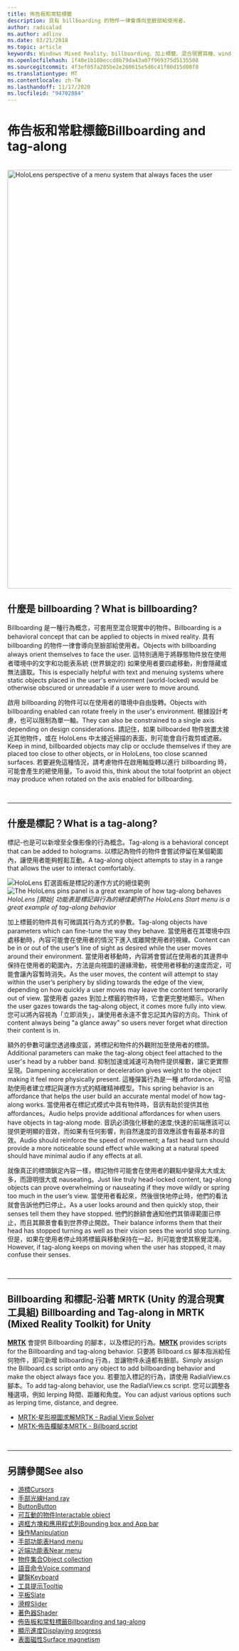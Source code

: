 ```yaml
---
title: 佈告板和常駐標籤
description: 具有 billboarding 的物件一律會導向至臉部給使用者。
author: radicalad
ms.author: adlinv
ms.date: 03/21/2018
ms.topic: article
keywords: Windows Mixed Reality、billboarding、加上標籤、混合現實耳機、windows Mixed Reality 耳機、虛擬實境耳機、HoloLens、MRTK、Mixed Reality 工具組
ms.openlocfilehash: 1f40e1b180eccd8b79da43a07f969375d5135508
ms.sourcegitcommit: 4f3ef057a285be2e260615e5d6c41f00d15d08f8
ms.translationtype: MT
ms.contentlocale: zh-TW
ms.lasthandoff: 11/17/2020
ms.locfileid: "94702884"
---
```

# <a name="billboarding-and-tag-along"></a><span data-ttu-id="9e252-104">佈告板和常駐標籤</span><span class="sxs-lookup"><span data-stu-id="9e252-104">Billboarding and tag-along</span></span>

<br>

<img src="images/MRTK_TagAlong.gif" alt="HoloLens perspective of a menu system that always faces the user" width="940px">
<br>

## <a name="what-is-billboarding"></a><span data-ttu-id="9e252-105">什麼是 billboarding？</span><span class="sxs-lookup"><span data-stu-id="9e252-105">What is billboarding?</span></span>

<span data-ttu-id="9e252-106">Billboarding 是一種行為概念，可套用至混合現實中的物件。</span><span class="sxs-lookup"><span data-stu-id="9e252-106">Billboarding is a behavioral concept that can be applied to objects in mixed reality.</span></span> <span data-ttu-id="9e252-107">具有 billboarding 的物件一律會導向至臉部給使用者。</span><span class="sxs-lookup"><span data-stu-id="9e252-107">Objects with billboarding always orient themselves to face the user.</span></span> <span data-ttu-id="9e252-108">這特別適用于將靜態物件放在使用者環境中的文字和功能表系統 (世界鎖定的) 如果使用者要四處移動，則會隱藏或無法讀取。</span><span class="sxs-lookup"><span data-stu-id="9e252-108">This is especially helpful with text and menuing systems where static objects placed in the user's environment (world-locked) would be otherwise obscured or unreadable if a user were to move around.</span></span>

<span data-ttu-id="9e252-109">啟用 billboarding 的物件可以在使用者的環境中自由旋轉。</span><span class="sxs-lookup"><span data-stu-id="9e252-109">Objects with billboarding enabled can rotate freely in the user's environment.</span></span> <span data-ttu-id="9e252-110">根據設計考慮，也可以限制為單一軸。</span><span class="sxs-lookup"><span data-stu-id="9e252-110">They can also be constrained to a single axis depending on design considerations.</span></span> <span data-ttu-id="9e252-111">請記住，如果 billboarded 物件放置太接近其他物件，或在 HoloLens 中太接近掃描的表面，則可能會自行裁剪或遮蔽。</span><span class="sxs-lookup"><span data-stu-id="9e252-111">Keep in mind, billboarded objects may clip or occlude themselves if they are placed too close to other objects, or in HoloLens, too close scanned surfaces.</span></span> <span data-ttu-id="9e252-112">若要避免這種情況，請考慮物件在啟用軸旋轉以進行 billboarding 時，可能會產生的總使用量。</span><span class="sxs-lookup"><span data-stu-id="9e252-112">To avoid this, think about the total footprint an object may produce when rotated on the axis enabled for billboarding.</span></span>

<br>

---
## <a name="what-is-a-tag-along"></a><span data-ttu-id="9e252-113">什麼是標記？</span><span class="sxs-lookup"><span data-stu-id="9e252-113">What is a tag-along?</span></span>

<span data-ttu-id="9e252-114">標記-也是可以新增至全像影像的行為概念。</span><span class="sxs-lookup"><span data-stu-id="9e252-114">Tag-along is a behavioral concept that can be added to holograms.</span></span> <span data-ttu-id="9e252-115">以標記為物件的物件會嘗試停留在某個範圍內，讓使用者能夠輕鬆互動。</span><span class="sxs-lookup"><span data-stu-id="9e252-115">A tag-along object attempts to stay in a range that allows the user to interact comfortably.</span></span>

<span data-ttu-id="9e252-116">![HoloLens 釘選面板是標記的運作方式的絕佳範例](images/tagalong-1000px.jpg)</span><span class="sxs-lookup"><span data-stu-id="9e252-116">![The HoloLens pins panel is a great example of how tag-along behaves](images/tagalong-1000px.jpg)</span></span><br>
<span data-ttu-id="9e252-117">*HoloLens [開始] 功能表是標記與行為的絕佳範例*</span><span class="sxs-lookup"><span data-stu-id="9e252-117">*The HoloLens Start menu is a great example of tag-along behavior*</span></span>

<span data-ttu-id="9e252-118">加上標籤的物件具有可微調其行為方式的參數。</span><span class="sxs-lookup"><span data-stu-id="9e252-118">Tag-along objects have parameters which can fine-tune the way they behave.</span></span> <span data-ttu-id="9e252-119">當使用者在其環境中四處移動時，內容可能會在使用者的情況下進入或離開使用者的視線。</span><span class="sxs-lookup"><span data-stu-id="9e252-119">Content can be in or out of the user’s line of sight as desired while the user moves around their environment.</span></span> <span data-ttu-id="9e252-120">當使用者移動時，內容將會嘗試在使用者的其邊界中保持在使用者的範圍內，方法是向視圖的邊緣滑動，視使用者移動的速度而定，可能會讓內容暫時消失。</span><span class="sxs-lookup"><span data-stu-id="9e252-120">As the user moves, the content will attempt to stay within the user’s periphery by sliding towards the edge of the view, depending on how quickly a user moves may leave the content temporarily out of view.</span></span> <span data-ttu-id="9e252-121">當使用者 gazes 到加上標籤的物件時，它會更完整地顯示。</span><span class="sxs-lookup"><span data-stu-id="9e252-121">When the user gazes towards the tag-along object, it comes more fully into view.</span></span> <span data-ttu-id="9e252-122">您可以將內容視為「立即消失」，讓使用者永遠不會忘記其內容的方向。</span><span class="sxs-lookup"><span data-stu-id="9e252-122">Think of content always being "a glance away" so users never forget what direction their content is in.</span></span>

<span data-ttu-id="9e252-123">額外的參數可讓您透過橡皮區，將標記和物件的外觀附加至使用者的標頭。</span><span class="sxs-lookup"><span data-stu-id="9e252-123">Additional parameters can make the tag-along object feel attached to the user's head by a rubber band.</span></span> <span data-ttu-id="9e252-124">抑制加速或減速可為物件提供權數，讓它更實際呈現。</span><span class="sxs-lookup"><span data-stu-id="9e252-124">Dampening acceleration or deceleration gives weight to the object making it feel more physically present.</span></span> <span data-ttu-id="9e252-125">這種彈簧行為是一種 affordance，可協助使用者建立標記與運作方式的精確精神模型。</span><span class="sxs-lookup"><span data-stu-id="9e252-125">This spring behavior is an affordance that helps the user build an accurate mental model of how tag-along works.</span></span> <span data-ttu-id="9e252-126">當使用者在標記式模式中具有物件時，音訊有助於提供其他 affordances。</span><span class="sxs-lookup"><span data-stu-id="9e252-126">Audio helps provide additional affordances for when users have objects in tag-along mode.</span></span> <span data-ttu-id="9e252-127">音訊必須強化移動的速度;快速的前端應該可以提供更明顯的音效，而如果有任何影響，則自然速度的音效應該會有最基本的音效。</span><span class="sxs-lookup"><span data-stu-id="9e252-127">Audio should reinforce the speed of movement; a fast head turn should provide a more noticeable sound effect while walking at a natural speed should have minimal audio if any effects at all.</span></span>

<span data-ttu-id="9e252-128">就像真正的標頭鎖定內容一樣，標記物件可能會在使用者的觀點中變得太大或太多，而證明很大或 nauseating。</span><span class="sxs-lookup"><span data-stu-id="9e252-128">Just like truly head-locked content, tag-along objects can prove overwhelming or nauseating if they move wildly or spring too much in the user’s view.</span></span> <span data-ttu-id="9e252-129">當使用者看起來，然後很快地停止時，他們的看法就會告訴他們已停止。</span><span class="sxs-lookup"><span data-stu-id="9e252-129">As a user looks around and then quickly stop, their senses tell them they have stopped.</span></span> <span data-ttu-id="9e252-130">他們的餘額會通知他們其領導範圍已停止，而且其願景會看到世界停止開啟。</span><span class="sxs-lookup"><span data-stu-id="9e252-130">Their balance informs them that their head has stopped turning as well as their vision sees the world stop turning.</span></span> <span data-ttu-id="9e252-131">但是，如果在使用者停止時將標籤與移動保持在一起，則可能會使其察覺混淆。</span><span class="sxs-lookup"><span data-stu-id="9e252-131">However, if tag-along keeps on moving when the user has stopped, it may confuse their senses.</span></span>

<br>

---

## <a name="billboarding-and-tag-along-in-mrtk-mixed-reality-toolkit-for-unity"></a><span data-ttu-id="9e252-132">Billboarding 和標記-沿著 MRTK (Unity 的混合現實工具組) </span><span class="sxs-lookup"><span data-stu-id="9e252-132">Billboarding and Tag-along in MRTK (Mixed Reality Toolkit) for Unity</span></span>
<span data-ttu-id="9e252-133">**[MRTK](https://github.com/Microsoft/MixedRealityToolkit-Unity)** 會提供 Billboarding 的腳本，以及標記的行為。</span><span class="sxs-lookup"><span data-stu-id="9e252-133">**[MRTK](https://github.com/Microsoft/MixedRealityToolkit-Unity)** provides scripts for the Billboarding and tag-along behavior.</span></span> <span data-ttu-id="9e252-134">只要將 Billboard.cs 腳本指派給任何物件，即可新增 billboarding 行為，並讓物件永遠都有臉部。</span><span class="sxs-lookup"><span data-stu-id="9e252-134">Simply assign the Billboard.cs script onto any object to add billboarding behavior and make the object always face you.</span></span> <span data-ttu-id="9e252-135">若要加入標記的行為，請使用 RadialView.cs 腳本。</span><span class="sxs-lookup"><span data-stu-id="9e252-135">To add tag-along behavior, use the RadialView.cs script.</span></span> <span data-ttu-id="9e252-136">您可以調整各種選項，例如 lerping 時間、距離和角度。</span><span class="sxs-lookup"><span data-stu-id="9e252-136">You can adjust various options such as lerping time, distance, and degree.</span></span>

* [<span data-ttu-id="9e252-137">MRTK-星形視圖求解</span><span class="sxs-lookup"><span data-stu-id="9e252-137">MRTK - Radial View Solver</span></span>](https://microsoft.github.io/MixedRealityToolkit-Unity/Documentation/README_Solver.html#radialview)
* [<span data-ttu-id="9e252-138">MRTK-佈告欄腳本</span><span class="sxs-lookup"><span data-stu-id="9e252-138">MRTK - Billboard script</span></span>](https://github.com/microsoft/MixedRealityToolkit-Unity/blob/mrtk_release/Assets/MixedRealityToolkit.SDK/Features/UX/Scripts/Utilities/Billboard.cs)


<br>

---

## <a name="see-also"></a><span data-ttu-id="9e252-139">另請參閱</span><span class="sxs-lookup"><span data-stu-id="9e252-139">See also</span></span>

* [<span data-ttu-id="9e252-140">游標</span><span class="sxs-lookup"><span data-stu-id="9e252-140">Cursors</span></span>](cursors.md)
* [<span data-ttu-id="9e252-141">手部光線</span><span class="sxs-lookup"><span data-stu-id="9e252-141">Hand ray</span></span>](point-and-commit.md)
* [<span data-ttu-id="9e252-142">Button</span><span class="sxs-lookup"><span data-stu-id="9e252-142">Button</span></span>](button.md)
* [<span data-ttu-id="9e252-143">可互動的物件</span><span class="sxs-lookup"><span data-stu-id="9e252-143">Interactable object</span></span>](interactable-object.md)
* [<span data-ttu-id="9e252-144">週框方塊和應用程式列</span><span class="sxs-lookup"><span data-stu-id="9e252-144">Bounding box and App bar</span></span>](app-bar-and-bounding-box.md)
* [<span data-ttu-id="9e252-145">操作</span><span class="sxs-lookup"><span data-stu-id="9e252-145">Manipulation</span></span>](direct-manipulation.md)
* [<span data-ttu-id="9e252-146">手部功能表</span><span class="sxs-lookup"><span data-stu-id="9e252-146">Hand menu</span></span>](hand-menu.md)
* [<span data-ttu-id="9e252-147">近端功能表</span><span class="sxs-lookup"><span data-stu-id="9e252-147">Near menu</span></span>](near-menu.md)
* [<span data-ttu-id="9e252-148">物件集合</span><span class="sxs-lookup"><span data-stu-id="9e252-148">Object collection</span></span>](object-collection.md)
* [<span data-ttu-id="9e252-149">語音命令</span><span class="sxs-lookup"><span data-stu-id="9e252-149">Voice command</span></span>](voice-input.md)
* [<span data-ttu-id="9e252-150">鍵盤</span><span class="sxs-lookup"><span data-stu-id="9e252-150">Keyboard</span></span>](keyboard.md)
* [<span data-ttu-id="9e252-151">工具提示</span><span class="sxs-lookup"><span data-stu-id="9e252-151">Tooltip</span></span>](tooltip.md)
* [<span data-ttu-id="9e252-152">平板</span><span class="sxs-lookup"><span data-stu-id="9e252-152">Slate</span></span>](slate.md)
* [<span data-ttu-id="9e252-153">滑桿</span><span class="sxs-lookup"><span data-stu-id="9e252-153">Slider</span></span>](slider.md)
* [<span data-ttu-id="9e252-154">著色器</span><span class="sxs-lookup"><span data-stu-id="9e252-154">Shader</span></span>](shader.md)
* [<span data-ttu-id="9e252-155">佈告板和常駐標籤</span><span class="sxs-lookup"><span data-stu-id="9e252-155">Billboarding and tag-along</span></span>](billboarding-and-tag-along.md)
* [<span data-ttu-id="9e252-156">顯示進度</span><span class="sxs-lookup"><span data-stu-id="9e252-156">Displaying progress</span></span>](progress.md)
* [<span data-ttu-id="9e252-157">表面磁性</span><span class="sxs-lookup"><span data-stu-id="9e252-157">Surface magnetism</span></span>](surface-magnetism.md)
